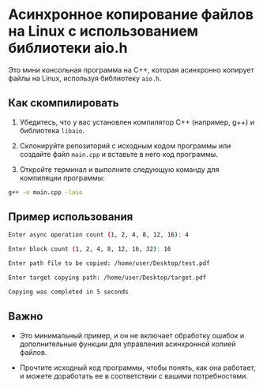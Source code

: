 # Асинхронное копирование файлов на Linux с использованием библиотеки aio.h

Это мини консольная программа на C++, которая асинхронно копирует файлы на Linux, используя библиотеку `aio.h`.

## Как скомпилировать

1. Убедитесь, что у вас установлен компилятор C++ (например, g++) и библиотека `libaio`.

2. Склонируйте репозиторий с исходным кодом программы или создайте файл `main.cpp` и вставьте в него код программы.

3. Откройте терминал и выполните следующую команду для компиляции программы:

```bash
g++ -o main.cpp -laio
```

## Пример использования

```bash
Enter async operation count (1, 2, 4, 8, 12, 16): 4

Enter block count (1, 2, 4, 8, 12, 16, 32): 16

Enter path file to be copied: /home/user/Desktop/test.pdf

Enter target copying path: /home/user/Desktop/target.pdf

Сopying was completed in 5 seconds
```


## Важно

- Это минимальный пример, и он не включает обработку ошибок и дополнительные функции для управления асинхронной копией файлов.

- Прочтите исходный код программы, чтобы понять, как она работает, и можете доработать ее в соответствии с вашими потребностями.
